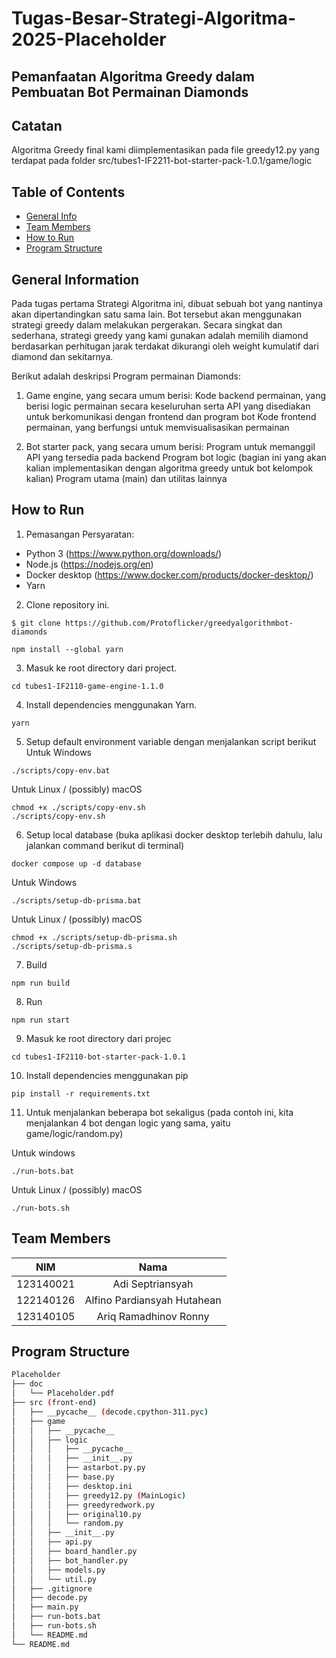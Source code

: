 # Tugas-Besar-Strategi-Algoritma-2025-Placeholder

## Pemanfaatan Algoritma Greedy dalam Pembuatan Bot Permainan Diamonds

## Catatan

Algoritma Greedy final kami diimplementasikan pada file greedy12.py yang terdapat pada folder src/tubes1-IF2211-bot-starter-pack-1.0.1/game/logic

## Table of Contents

- [General Info](#general-information)
- [Team Members](#team-members)
- [How to Run](#how-to-run)
- [Program Structure](#program-structure)

## General Information

Pada tugas pertama Strategi Algoritma ini, dibuat sebuah bot yang nantinya akan dipertandingkan satu sama lain. Bot tersebut akan menggunakan strategi greedy dalam melakukan pergerakan. Secara singkat dan sederhana, strategi greedy yang kami gunakan adalah memilih diamond berdasarkan perhitugan jarak terdakat dikurangi oleh weight kumulatif dari diamond dan sekitarnya.

Berikut adalah deskripsi Program permainan Diamonds:

1. Game engine, yang secara umum berisi:
   Kode backend permainan, yang berisi logic permainan secara keseluruhan serta API yang disediakan untuk berkomunikasi dengan frontend dan program bot
   Kode frontend permainan, yang berfungsi untuk memvisualisasikan permainan

2. Bot starter pack, yang secara umum berisi:
   Program untuk memanggil API yang tersedia pada backend
   Program bot logic (bagian ini yang akan kalian implementasikan dengan algoritma greedy untuk bot kelompok kalian)
   Program utama (main) dan utilitas lainnya

## How to Run

1. Pemasangan Persyaratan:

- Python 3 (https://www.python.org/downloads/)
- Node.js (https://nodejs.org/en)
- Docker desktop (https://www.docker.com/products/docker-desktop/)
- Yarn

2. Clone repository ini.

```
$ git clone https://github.com/Protoflicker/greedyalgorithmbot-diamonds
```

```
npm install --global yarn
```

3. Masuk ke root directory dari project.

```
cd tubes1-IF2110-game-engine-1.1.0
```

4. Install dependencies menggunakan Yarn.

```
yarn
```

5. Setup default environment variable dengan menjalankan script berikut
   Untuk Windows

```
./scripts/copy-env.bat
```

Untuk Linux / (possibly) macOS

```
chmod +x ./scripts/copy-env.sh
./scripts/copy-env.sh
```

6.  Setup local database (buka aplikasi docker desktop terlebih dahulu, lalu jalankan command berikut di terminal)

```
docker compose up -d database
```

Untuk Windows

```
./scripts/setup-db-prisma.bat
```

Untuk Linux / (possibly) macOS

```
chmod +x ./scripts/setup-db-prisma.sh
./scripts/setup-db-prisma.s
```

7. Build

```
npm run build
```

8. Run

```
npm run start
```

9. Masuk ke root directory dari projec

```
cd tubes1-IF2110-bot-starter-pack-1.0.1
```

10. Install dependencies menggunakan pip

```
pip install -r requirements.txt
```

11. Untuk menjalankan beberapa bot sekaligus (pada contoh ini, kita menjalankan 4 bot dengan logic yang sama, yaitu game/logic/random.py)

Untuk windows

```
./run-bots.bat
```

Untuk Linux / (possibly) macOS

```
./run-bots.sh
```

## Team Members

| **NIM**   |            **Nama**           |
| :------:  | :---------------------------: |
| 123140021 |        Adi Septriansyah       |
| 122140126 |  Alfino Pardiansyah Hutahean  |
| 123140105 |     Ariq Ramadhinov Ronny     |

## Program Structure

```bash
Placeholder
├── doc
│   └── Placeholder.pdf
├── src (front-end)
│   ├── __pycache__ (decode.cpython-311.pyc)
│   ├── game
│   │   ├── __pycache__
│   │   ├── logic
│   │   │   ├── __pycache__
│   │   │   ├── __init__.py
│   │   │   ├── astarbot.py.py
│   │   │   ├── base.py
│   │   │   ├── desktop.ini
│   │   │   ├── greedy12.py (MainLogic)
│   │   │   ├── greedyredwork.py
│   │   │   ├── original10.py
│   │   │   └── random.py
│   │   ├── __init__.py
│   │   ├── api.py
│   │   ├── board_handler.py
│   │   ├── bot_handler.py
│   │   ├── models.py
│   │   └── util.py
│   ├── .gitignore
│   ├── decode.py
│   ├── main.py
│   ├── run-bots.bat
│   ├── run-bots.sh
│   └── README.md  
└── README.md
```

